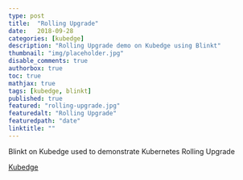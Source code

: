 ```yaml
---
type: post
title:  "Rolling Upgrade"
date:   2018-09-28
categories: [kubedge]
description: "Rolling Upgrade demo on Kubedge using Blinkt"
thumbnail: "img/placeholder.jpg"
disable_comments: true
authorbox: true
toc: true
mathjax: true
tags: [kubedge, blinkt]
published: true
featured: "rolling-upgrade.jpg"
featuredalt: "Rolling Upgrade"
featuredpath: "date"
linktitle: ""
---
```


Blinkt on Kubedge used to demonstrate Kubernetes Rolling Upgrade

[Kubedge](https://kubedge.cloud/pi_cluster/applications/children/kubesim_blinkt/)
